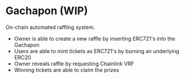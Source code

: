 # Gachapon (WIP)

On-chain automated raffling system.

- Owner is able to create a new raffle by inserting ERC721's into the Gachapon
- Users are able to mint tickets as ERC721's by burning an underlying ERC20
- Owner reveals raffle by requesting Chainlink VRF
- Winning tickets are able to claim the prizes
